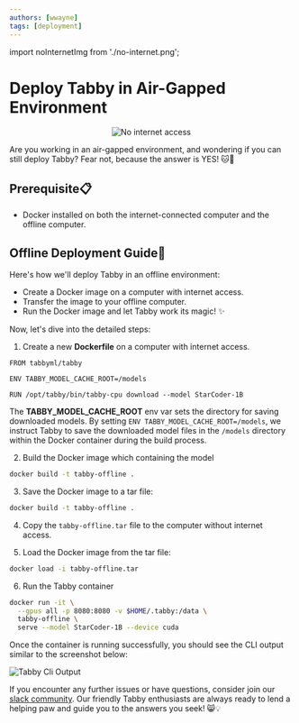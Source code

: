 ```yaml
---
authors: [wwayne]
tags: [deployment]
---
```


import noInternetImg from './no-internet.png';

# Deploy Tabby in Air-Gapped Environment

<div align="center">
  <img src={noInternetImg} alt="No internet access" style={{ width: 400 }} />
</div>

Are you working in an air-gapped environment, and wondering if you can still deploy Tabby? Fear not, because the answer is YES! 🐱📣

## Prerequisite📋

* Docker installed on both the internet-connected computer and the offline computer.

## Offline Deployment Guide🐾

Here's how we'll deploy Tabby in an offline environment:

* Create a Docker image on a computer with internet access. 
* Transfer the image to your offline computer.
* Run the Docker image and let Tabby work its magic! ✨

Now, let's dive into the detailed steps:

1. Create a new **Dockerfile** on a computer with internet access.

```docker
FROM tabbyml/tabby

ENV TABBY_MODEL_CACHE_ROOT=/models

RUN /opt/tabby/bin/tabby-cpu download --model StarCoder-1B
```

The **TABBY_MODEL_CACHE_ROOT** env var sets the directory for saving downloaded models. By setting `ENV TABBY_MODEL_CACHE_ROOT=/models`, we instruct Tabby to save the downloaded model files in the `/models` directory within the Docker container during the build process.

2. Build the Docker image which containing the model

```bash
docker build -t tabby-offline .
```

3. Save the Docker image to a tar file:

```bash
docker build -t tabby-offline .
```

4. Copy the `tabby-offline.tar` file to the computer without internet access.

5. Load the Docker image from the tar file:

```bash
docker load -i tabby-offline.tar
```

6. Run the Tabby container

```bash
docker run -it \
  --gpus all -p 8080:8080 -v $HOME/.tabby:/data \
  tabby-offline \
  serve --model StarCoder-1B --device cuda
```

Once the container is running successfully, you should see the CLI output similar to the screenshot below:

![Tabby Cli Output](./cli-output.png)

If you encounter any further issues or have questions, consider join our [slack community](https://links.tabbyml.com/join-slack). Our friendly Tabby enthusiasts are always ready to lend a helping paw and guide you to the answers you seek! 😸💡
